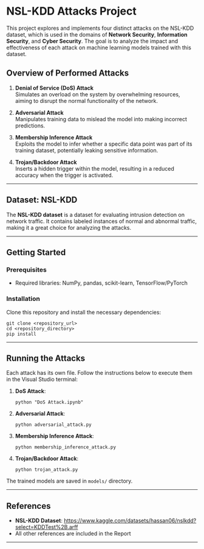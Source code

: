 # NSL-KDD Attacks Project

This project explores and implements four distinct attacks on the NSL-KDD dataset, which is  used in the domains of **Network Security**, **Information Security**, and **Cyber Security**. The goal is to analyze the impact and effectiveness of each attack on machine learning models trained with this dataset.

## Overview of Performed Attacks

1. **Denial of Service (DoS) Attack**  
   Simulates an overload on the system by overwhelming resources, aiming to disrupt the normal functionality of the network.

2. **Adversarial Attack**  
   Manipulates training data to mislead the model into making incorrect predictions.

3. **Membership Inference Attack**  
   Exploits the model to infer whether a specific data point was part of its training dataset, potentially leaking sensitive information.

4. **Trojan/Backdoor Attack**  
   Inserts a hidden trigger within the model, resulting in a reduced accuracy when the trigger is activated.

---

## Dataset: NSL-KDD

The **NSL-KDD dataset** is a dataset for evaluating intrusion detection on network traffic. It contains labeled instances of normal and abnormal traffic, making it a great choice for analyzing the attacks.

---

## Getting Started

### Prerequisites
- Required libraries: NumPy, pandas, scikit-learn, TensorFlow/PyTorch

### Installation
Clone this repository and install the necessary dependencies:
```
git clone <repository_url>
cd <repository_directory>
pip install
```

---

## Running the Attacks

Each attack has its own file. Follow the instructions below to execute them in the Visual Studio terminal:

1. **DoS Attack**:
   ```
   python "DoS Attack.ipynb"
   ```

2. **Adversarial Attack**:
   ```
   python adversarial_attack.py
   ```

3. **Membership Inference Attack**:
   ```
   python membership_inference_attack.py
   ```

4. **Trojan/Backdoor Attack**:
   ```
   python trojan_attack.py
   ```

The trained models are saved in  `models/` directory.

---

## References

- **NSL-KDD Dataset**: https://www.kaggle.com/datasets/hassan06/nslkdd?select=KDDTest%2B.arff
- All other references are included in the Report
---
